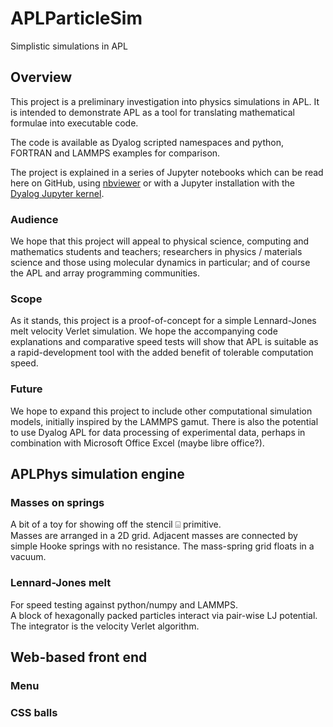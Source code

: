 # APLParticleSim
Simplistic simulations in APL

## Overview
This project is a preliminary investigation into physics simulations in APL. It is intended to demonstrate APL as a tool for translating mathematical formulae into executable code.

The code is available as Dyalog scripted namespaces and python, FORTRAN and LAMMPS examples for comparison.

The project is explained in a series of Jupyter notebooks which can be read here on GitHub, using [nbviewer](https://nbviewer.jupyter.org/) or with a Jupyter installation with the [Dyalog Jupyter kernel](https://github.com/Dyalog/dyalog-jupyter-kernel).
### Audience
We hope that this project will appeal to physical science, computing and mathematics students and teachers; researchers in physics / materials science and those using molecular dynamics in particular; and of course the APL and array programming communities.
### Scope
As it stands, this project is a proof-of-concept for a simple Lennard-Jones melt velocity Verlet simulation. We hope the accompanying code explanations and comparative speed tests will show that APL is suitable as a rapid-development tool with the added benefit of tolerable computation speed.
### Future
We hope to expand this project to include other computational simulation models, initially inspired by the LAMMPS gamut. There is also the potential to use Dyalog APL for data processing of experimental data, perhaps in combination with Microsoft Office Excel (maybe libre office?).
## APLPhys simulation engine
### Masses on springs
A bit of a toy for showing off the stencil ⌺ primitive.  
Masses are arranged in a 2D grid. Adjacent masses are connected by simple Hooke springs with no resistance. The mass-spring grid floats in a vacuum.  
### Lennard-Jones melt
For speed testing against python/numpy and LAMMPS.  
A block of hexagonally packed particles interact via pair-wise LJ potential. The integrator is the velocity Verlet algorithm. 
## Web-based front end
### Menu
### CSS balls
